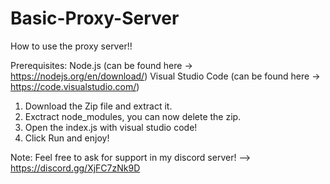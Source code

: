# Basic-Proxy-Server

How to use the proxy server!!

Prerequisites:
Node.js (can be found here -> https://nodejs.org/en/download/)
Visual Studio Code (can be found here -> https://code.visualstudio.com/)

1. Download the Zip file and extract it.
2. Exctract node_modules, you can now delete the zip.
3. Open the index.js with visual studio code!
4. Click Run and enjoy!

Note: Feel free to ask for support in my discord server! --> https://discord.gg/XjFC7zNk9D
